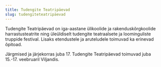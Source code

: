 ```yaml
---
title: Tudengite Teatripäevad
slug: tudengiteteatripäevad
---
```

Tudengite Teatripäevad on iga-aastane ülikoolide ja rakenduskõrgkoolide harrastusteatrite ning üleüldiselt tudengite teatraalsete ja loominguliste truppide festival. Lisaks etendustele ja aruteludele toimuvad ka erinevad õpitoad.

Järgmised ja järjekorras juba 17. Tudengite Teatripäevad toimuvad juba 15.-17. veebruaril Viljandis.
